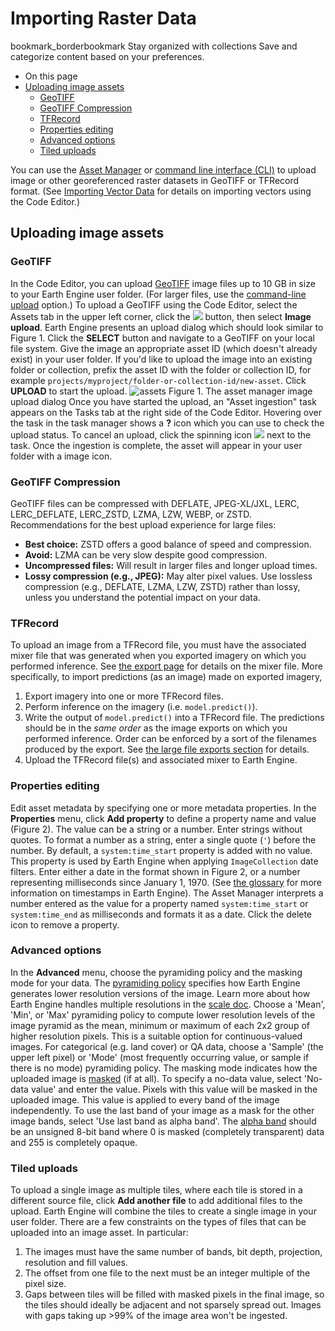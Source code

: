  
#  Importing Raster Data
bookmark_borderbookmark Stay organized with collections  Save and categorize content based on your preferences.
  * On this page
  * [Uploading image assets](https://developers.google.com/earth-engine/guides/image_upload#uploading-image-assets)
    * [GeoTIFF](https://developers.google.com/earth-engine/guides/image_upload#geotiff)
    * [GeoTIFF Compression](https://developers.google.com/earth-engine/guides/image_upload#geotiff-compression)
    * [TFRecord](https://developers.google.com/earth-engine/guides/image_upload#tfrecord)
    * [Properties editing](https://developers.google.com/earth-engine/guides/image_upload#properties-editing)
    * [Advanced options](https://developers.google.com/earth-engine/guides/image_upload#advanced-options)
    * [Tiled uploads](https://developers.google.com/earth-engine/guides/image_upload#tiled-uploads)


You can use the [Asset Manager](https://developers.google.com/earth-engine/guides/asset_manager) or [command line interface (CLI)](https://developers.google.com/earth-engine/guides/command_line#upload) to upload image or other georeferenced raster datasets in GeoTIFF or TFRecord format. (See [Importing Vector Data](https://developers.google.com/earth-engine/guides/table_upload) for details on importing vectors using the Code Editor.)
## Uploading image assets
### GeoTIFF
In the Code Editor, you can upload [GeoTIFF](https://github.com/OSGeo/libgeotiff) image files up to 10 GB in size to your Earth Engine user folder. (For larger files, use the [command-line upload](https://developers.google.com/earth-engine/command_line#upload) option.)
To upload a GeoTIFF using the Code Editor, select the Assets tab in the upper left corner, click the ![](https://developers.google.com/static/earth-engine/images/Asset_manager_new_button.png) button, then select **Image upload**. Earth Engine presents an upload dialog which should look similar to Figure 1. Click the **SELECT** button and navigate to a GeoTIFF on your local file system.
Give the image an appropriate asset ID (which doesn't already exist) in your user folder. If you'd like to upload the image into an existing folder or collection, prefix the asset ID with the folder or collection ID, for example `projects/myproject/folder-or-collection-id/new-asset`.
Click **UPLOAD** to start the upload.
![assets](https://developers.google.com/static/earth-engine/images/Asset_manager_upload_anon.png) Figure 1. The asset manager image upload dialog
Once you have started the upload, an "Asset ingestion" task appears on the Tasks tab at the right side of the Code Editor. Hovering over the task in the task manager shows a **?** icon which you can use to check the upload status. To cancel an upload, click the spinning icon ![](https://developers.google.com/static/earth-engine/images/Playground_button_running.gif) next to the task. Once the ingestion is complete, the asset will appear in your user folder with a image icon.
### GeoTIFF Compression
GeoTIFF files can be compressed with DEFLATE, JPEG-XL/JXL, LERC, LERC_DEFLATE, LERC_ZSTD, LZMA, LZW, WEBP, or ZSTD.
Recommendations for the best upload experience for large files:
  * **Best choice:** ZSTD offers a good balance of speed and compression.
  * **Avoid:** LZMA can be very slow despite good compression.
  * **Uncompressed files:** Will result in larger files and longer upload times.
  * **Lossy compression (e.g., JPEG):** May alter pixel values. Use lossless compression (e.g., DEFLATE, LZMA, LZW, ZSTD) rather than lossy, unless you understand the potential impact on your data.


### TFRecord
To upload an image from a TFRecord file, you must have the associated mixer file that was generated when you exported imagery on which you performed inference. See [the export page](https://developers.google.com/earth-engine/guides/exporting#mixer) for details on the mixer file. More specifically, to import predictions (as an image) made on exported imagery,
  1. Export imagery into one or more TFRecord files.
  2. Perform inference on the imagery (i.e. `model.predict()`).
  3. Write the output of `model.predict()` into a TFRecord file. The predictions should be in the _same order_ as the image exports on which you performed inference. Order can be enforced by a sort of the filenames produced by the export. See [the large file exports section](https://developers.google.com/earth-engine/guides/exporting#large-file-exports) for details.
  4. Upload the TFRecord file(s) and associated mixer to Earth Engine.


### Properties editing
Edit asset metadata by specifying one or more metadata properties. In the **Properties** menu, click **Add property** to define a property name and value (Figure 2). The value can be a string or a number. Enter strings without quotes. To format a number as a string, enter a single quote (`'`) before the number.
By default, a `system:time_start` property is added with no value. This property is used by Earth Engine when applying `ImageCollection` date filters. Enter either a date in the format shown in Figure 2, or a number representing milliseconds since January 1, 1970. (See [the glossary](https://developers.google.com/earth-engine/glossary) for more information on timestamps in Earth Engine). The Asset Manager interprets a number entered as the value for a property named `system:time_start` or `system:time_end` as milliseconds and formats it as a date.
Click the delete icon to remove a property.
### Advanced options
In the **Advanced** menu, choose the pyramiding policy and the masking mode for your data.
The [pyramiding policy](https://en.wikipedia.org/wiki/Pyramid_\(image_processing\)) specifies how Earth Engine generates lower resolution versions of the image. Learn more about how Earth Engine handles multiple resolutions in the [scale doc](https://developers.google.com/earth-engine/guides/scale). Choose a 'Mean', 'Min', or 'Max' pyramiding policy to compute lower resolution levels of the image pyramid as the mean, minimum or maximum of each 2x2 group of higher resolution pixels. This is a suitable option for continuous-valued images. For categorical (e.g. land cover) or QA data, choose a 'Sample' (the upper left pixel) or 'Mode' (most frequently occurring value, or sample if there is no mode) pyramiding policy.
The masking mode indicates how the uploaded image is [masked](https://developers.google.com/earth-engine/guides/getstarted#masking) (if at all). To specify a no-data value, select 'No-data value' and enter the value. Pixels with this value will be masked in the uploaded image. This value is applied to every band of the image independently. To use the last band of your image as a mask for the other image bands, select 'Use last band as alpha band'. The [alpha band](https://en.wikipedia.org/wiki/Alpha_compositing) should be an unsigned 8-bit band where 0 is masked (completely transparent) data and 255 is completely opaque.
### Tiled uploads
To upload a single image as multiple tiles, where each tile is stored in a different source file, click **Add another file** to add additional files to the upload. Earth Engine will combine the tiles to create a single image in your user folder. 
There are a few constraints on the types of files that can be uploaded into an image asset. In particular:
  1. The images must have the same number of bands, bit depth, projection, resolution and fill values.
  2. The offset from one file to the next must be an integer multiple of the pixel size. 
  3. Gaps between tiles will be filled with masked pixels in the final image, so the tiles should ideally be adjacent and not sparsely spread out. Images with gaps taking up >99% of the image area won't be ingested.


